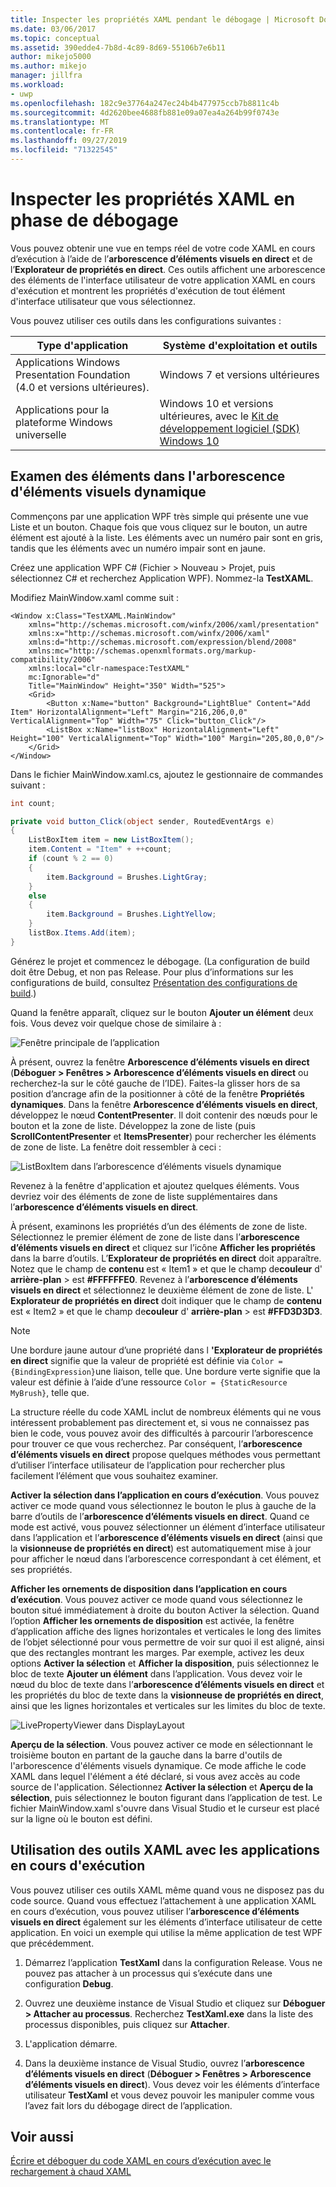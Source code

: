 ```yaml
---
title: Inspecter les propriétés XAML pendant le débogage | Microsoft Docs
ms.date: 03/06/2017
ms.topic: conceptual
ms.assetid: 390edde4-7b8d-4c89-8d69-55106b7e6b11
author: mikejo5000
ms.author: mikejo
manager: jillfra
ms.workload:
- uwp
ms.openlocfilehash: 182c9e37764a247ec24b4b477975ccb7b8811c4b
ms.sourcegitcommit: 4d2620bee4688fb881e09a07ea4a264b99f0743e
ms.translationtype: MT
ms.contentlocale: fr-FR
ms.lasthandoff: 09/27/2019
ms.locfileid: "71322545"
---
```

# <a name="inspect-xaml-properties-while-debugging"></a>Inspecter les propriétés XAML en phase de débogage
Vous pouvez obtenir une vue en temps réel de votre code XAML en cours d’exécution à l’aide de l’**arborescence d’éléments visuels en direct** et de l’**Explorateur de propriétés en direct**. Ces outils affichent une arborescence des éléments de l'interface utilisateur de votre application XAML en cours d'exécution et montrent les propriétés d'exécution de tout élément d'interface utilisateur que vous sélectionnez.

Vous pouvez utiliser ces outils dans les configurations suivantes :

|Type d'application|Système d'exploitation et outils|
|-----------------|--------------------------------|
|Applications Windows Presentation Foundation (4.0 et versions ultérieures).|Windows 7 et versions ultérieures|
|Applications pour la plateforme Windows universelle|Windows 10 et versions ultérieures, avec le [Kit de développement logiciel (SDK) Windows 10](https://dev.windows.com/en-us/downloads/windows-10-sdk)|

## <a name="looking-at-elements-in-the-live-visual-tree"></a>Examen des éléments dans l'arborescence d'éléments visuels dynamique
Commençons par une application WPF très simple qui présente une vue Liste et un bouton. Chaque fois que vous cliquez sur le bouton, un autre élément est ajouté à la liste. Les éléments avec un numéro pair sont en gris, tandis que les éléments avec un numéro impair sont en jaune.

Créez une application WPF C# (Fichier > Nouveau > Projet, puis sélectionnez C# et recherchez Application WPF). Nommez-la **TestXAML**.

Modifiez MainWindow.xaml comme suit :

```xaml
<Window x:Class="TestXAML.MainWindow"
    xmlns="http://schemas.microsoft.com/winfx/2006/xaml/presentation"
    xmlns:x="http://schemas.microsoft.com/winfx/2006/xaml"
    xmlns:d="http://schemas.microsoft.com/expression/blend/2008"
    xmlns:mc="http://schemas.openxmlformats.org/markup-compatibility/2006"
    xmlns:local="clr-namespace:TestXAML"
    mc:Ignorable="d"
    Title="MainWindow" Height="350" Width="525">
    <Grid>
        <Button x:Name="button" Background="LightBlue" Content="Add Item" HorizontalAlignment="Left" Margin="216,206,0,0" VerticalAlignment="Top" Width="75" Click="button_Click"/>
        <ListBox x:Name="listBox" HorizontalAlignment="Left" Height="100" VerticalAlignment="Top" Width="100" Margin="205,80,0,0"/>
    </Grid>
</Window>
```

Dans le fichier MainWindow.xaml.cs, ajoutez le gestionnaire de commandes suivant :

```csharp
int count;

private void button_Click(object sender, RoutedEventArgs e)
{
    ListBoxItem item = new ListBoxItem();
    item.Content = "Item" + ++count;
    if (count % 2 == 0)
    {
        item.Background = Brushes.LightGray;
    }
    else
    {
        item.Background = Brushes.LightYellow;
    }
    listBox.Items.Add(item);
}
```

Générez le projet et commencez le débogage. (La configuration de build doit être Debug, et non pas Release. Pour plus d’informations sur les configurations de build, consultez [Présentation des configurations de build](../ide/understanding-build-configurations.md).)

Quand la fenêtre apparaît, cliquez sur le bouton **Ajouter un élément** deux fois. Vous devez voir quelque chose de similaire à :

![Fenêtre principale de l’application](../debugger/media/livevisualtree-app.png "LiveVIsualTree-application")

À présent, ouvrez la fenêtre **Arborescence d’éléments visuels en direct** (**Déboguer > Fenêtres > Arborescence d’éléments visuels en direct** ou recherchez-la sur le côté gauche de l’IDE). Faites-la glisser hors de sa position d’ancrage afin de la positionner à côté de la fenêtre **Propriétés dynamiques**. Dans la fenêtre **Arborescence d’éléments visuels en direct**, développez le nœud **ContentPresenter**. Il doit contenir des nœuds pour le bouton et la zone de liste. Développez la zone de liste (puis **ScrollContentPresenter** et **ItemsPresenter**) pour rechercher les éléments de zone de liste. La fenêtre doit ressembler à ceci :

![ListBoxItem dans l’arborescence d’éléments visuels dynamique](../debugger/media/livevisualtree-listboxitems.png "LiveVisualTree-ListBoxItem")

Revenez à la fenêtre d'application et ajoutez quelques éléments. Vous devriez voir des éléments de zone de liste supplémentaires dans l’**arborescence d’éléments visuels en direct**.

À présent, examinons les propriétés d’un des éléments de zone de liste. Sélectionnez le premier élément de zone de liste dans l’**arborescence d’éléments visuels en direct** et cliquez sur l’icône **Afficher les propriétés** dans la barre d’outils. L’**Explorateur de propriétés en direct** doit apparaître. Notez que le champ de **contenu** est « Item1 » et que le champ de**couleur** d' **arrière-plan** > est **#FFFFFFE0**. Revenez à l’**arborescence d’éléments visuels en direct** et sélectionnez le deuxième élément de zone de liste. L' **Explorateur de propriétés en direct** doit indiquer que le champ de **contenu** est « Item2 » et que le champ de**couleur** d' **arrière-plan** > est **#FFD3D3D3**.

> [!NOTE]
> Une bordure jaune autour d’une propriété dans l **'Explorateur de propriétés en direct** signifie que la valeur de propriété est définie via `Color = {BindingExpression}`une liaison, telle que. Une bordure verte signifie que la valeur est définie à l’aide d’une ressource `Color = {StaticResource MyBrush}`, telle que.

La structure réelle du code XAML inclut de nombreux éléments qui ne vous intéressent probablement pas directement et, si vous ne connaissez pas bien le code, vous pouvez avoir des difficultés à parcourir l’arborescence pour trouver ce que vous recherchez. Par conséquent, l’**arborescence d’éléments visuels en direct** propose quelques méthodes vous permettant d’utiliser l’interface utilisateur de l’application pour rechercher plus facilement l’élément que vous souhaitez examiner.

**Activer la sélection dans l’application en cours d’exécution**. Vous pouvez activer ce mode quand vous sélectionnez le bouton le plus à gauche de la barre d’outils de l’**arborescence d’éléments visuels en direct**. Quand ce mode est activé, vous pouvez sélectionner un élément d’interface utilisateur dans l’application et l’**arborescence d’éléments visuels en direct** (ainsi que la **visionneuse de propriétés en direct**) est automatiquement mise à jour pour afficher le nœud dans l’arborescence correspondant à cet élément, et ses propriétés.

**Afficher les ornements de disposition dans l’application en cours d’exécution**. Vous pouvez activer ce mode quand vous sélectionnez le bouton situé immédiatement à droite du bouton Activer la sélection. Quand l’option **Afficher les ornements de disposition** est activée, la fenêtre d’application affiche des lignes horizontales et verticales le long des limites de l’objet sélectionné pour vous permettre de voir sur quoi il est aligné, ainsi que des rectangles montrant les marges. Par exemple, activez les deux options **Activer la sélection** et **Afficher la disposition**, puis sélectionnez le bloc de texte **Ajouter un élément** dans l’application. Vous devez voir le nœud du bloc de texte dans l’**arborescence d’éléments visuels en direct** et les propriétés du bloc de texte dans la **visionneuse de propriétés en direct**, ainsi que les lignes horizontales et verticales sur les limites du bloc de texte.

![LivePropertyViewer dans DisplayLayout](../debugger/media/livevisualtreelivepropertyviewer-displaylayout.png "LiveVisualTreeLivePropertyViewer-DisplayLayout")

**Aperçu de la sélection**. Vous pouvez activer ce mode en sélectionnant le troisième bouton en partant de la gauche dans la barre d'outils de l'arborescence d'éléments visuels dynamique. Ce mode affiche le code XAML dans lequel l'élément a été déclaré, si vous avez accès au code source de l'application. Sélectionnez **Activer la sélection** et **Aperçu de la sélection**, puis sélectionnez le bouton figurant dans l’application de test. Le fichier MainWindow.xaml s'ouvre dans Visual Studio et le curseur est placé sur la ligne où le bouton est défini.

## <a name="using-xaml-tools-with-running-applications"></a>Utilisation des outils XAML avec les applications en cours d'exécution
Vous pouvez utiliser ces outils XAML même quand vous ne disposez pas du code source. Quand vous effectuez l’attachement à une application XAML en cours d’exécution, vous pouvez utiliser l’**arborescence d’éléments visuels en direct** également sur les éléments d’interface utilisateur de cette application. En voici un exemple qui utilise la même application de test WPF que précédemment.

1. Démarrez l’application **TestXaml** dans la configuration Release. Vous ne pouvez pas attacher à un processus qui s’exécute dans une configuration **Debug**.

2. Ouvrez une deuxième instance de Visual Studio et cliquez sur **Déboguer > Attacher au processus**. Recherchez **TestXaml.exe** dans la liste des processus disponibles, puis cliquez sur **Attacher**.

3. L'application démarre.

4. Dans la deuxième instance de Visual Studio, ouvrez l’**arborescence d’éléments visuels en direct** (**Déboguer > Fenêtres > Arborescence d’éléments visuels en direct**). Vous devez voir les éléments d’interface utilisateur **TestXaml** et vous devez pouvoir les manipuler comme vous l’avez fait lors du débogage direct de l’application.

## <a name="see-also"></a>Voir aussi

[Écrire et déboguer du code XAML en cours d’exécution avec le rechargement à chaud XAML](xaml-hot-reload.md)
